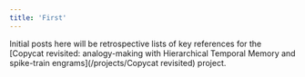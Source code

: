 ```yaml
---
title: 'First'
---
```


Initial posts here will be retrospective lists of key references for the [Copycat revisited: analogy-making with Hierarchical Temporal Memory and spike-train engrams](/projects/Copycat revisited) project.
